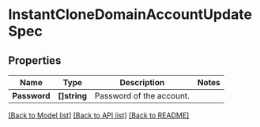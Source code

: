 # InstantCloneDomainAccountUpdateSpec

## Properties

Name | Type | Description | Notes
------------ | ------------- | ------------- | -------------
**Password** | **[]string** | Password of the account. | 

[[Back to Model list]](../README.md#documentation-for-models) [[Back to API list]](../README.md#documentation-for-api-endpoints) [[Back to README]](../README.md)


